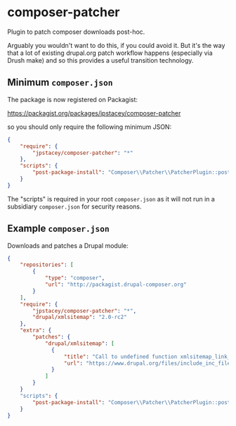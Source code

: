 composer-patcher
================

Plugin to patch composer downloads post-hoc.

Arguably you wouldn't want to do this, if you could avoid it. But it's the
way that a lot of existing drupal.org patch workflow happens (especially
via Drush make) and so this provides a useful transition technology.

Minimum `composer.json`
-----------------------

The package is now registered on Packagist:

https://packagist.org/packages/jpstacey/composer-patcher

so you should only require the following minimum JSON:

```json
{
    "require": {
        "jpstacey/composer-patcher": "*"
    },
    "scripts": {
        "post-package-install": "Composer\\Patcher\\PatcherPlugin::postPackageInstall"
    }
}
```

The "scripts" is required in your root `composer.json` as it will not run in
a subsidiary `composer.json` for security reasons.

Example `composer.json`
-----------------------

Downloads and patches a Drupal module:

```json
{
    "repositories": [
        {
            "type": "composer",
            "url": "http://packagist.drupal-composer.org"
        }
    ],
    "require": {
        "jpstacey/composer-patcher": "*",
        "drupal/xmlsitemap": "2.0-rc2"
    },
    "extra": {
        "patches": {
            "drupal/xmlsitemap": [
              {
                  "title": "Call to undefined function xmlsitemap_link_frontpage_settings() https://www.drupal.org/node/1392710",
                  "url": "https://www.drupal.org/files/include_inc_file-1392710.patch"
              }
            ]
        }
    }
    "scripts": {
        "post-package-install": "Composer\\Patcher\\PatcherPlugin::postPackageInstall"
    }
}
```
